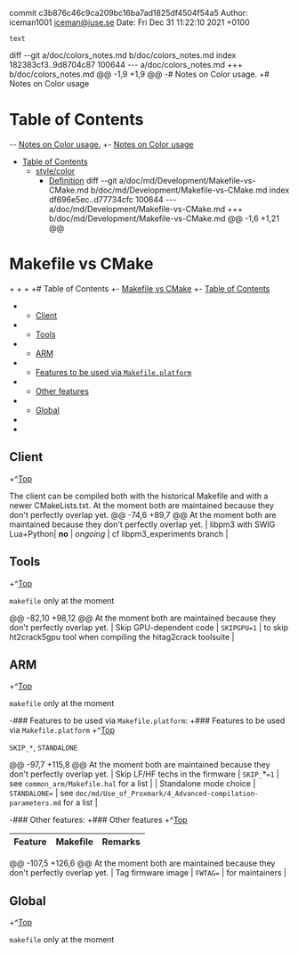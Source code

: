 commit c3b876c46c9ca209bc16ba7ad1825df4504f54a5
Author: iceman1001 <iceman@iuse.se>
Date:   Fri Dec 31 11:22:10 2021 +0100

    text

diff --git a/doc/colors_notes.md b/doc/colors_notes.md
index 182383cf3..9d8704c87 100644
--- a/doc/colors_notes.md
+++ b/doc/colors_notes.md
@@ -1,9 +1,9 @@
-# Notes on Color usage.
+# Notes on Color usage
 <a id="Top"></a>
 
 
 # Table of Contents
-- [Notes on Color usage.](#notes-on-color-usage)
+- [Notes on Color usage](#notes-on-color-usage)
 - [Table of Contents](#table-of-contents)
   - [style/color](#stylecolor)
     - [Definition](#definition)
diff --git a/doc/md/Development/Makefile-vs-CMake.md b/doc/md/Development/Makefile-vs-CMake.md
index df696e5ec..d77734cfc 100644
--- a/doc/md/Development/Makefile-vs-CMake.md
+++ b/doc/md/Development/Makefile-vs-CMake.md
@@ -1,6 +1,21 @@
 # Makefile vs CMake
+<a id="Top"></a>
+
+
+# Table of Contents
+- [Makefile vs CMake](#makefile-vs-cmake)
+- [Table of Contents](#table-of-contents)
+  - [Client](#client)
+  - [Tools](#tools)
+  - [ARM](#arm)
+    - [Features to be used via `Makefile.platform`](#features-to-be-used-via-makefileplatform)
+    - [Other features](#other-features)
+  - [Global](#global)
+  
+
 
 ## Client
+^[Top](#top)
 
 The client can be compiled both with the historical Makefile and with a newer CMakeLists.txt.
 At the moment both are maintained because they don't perfectly overlap yet.
@@ -74,6 +89,7 @@ At the moment both are maintained because they don't perfectly overlap yet.
 | libpm3 with SWIG Lua+Python| **no** | *ongoing* | cf libpm3_experiments branch |
 
 ## Tools
+^[Top](#top)
 
 `makefile` only at the moment
 
@@ -82,10 +98,12 @@ At the moment both are maintained because they don't perfectly overlap yet.
 | Skip GPU-dependent code | `SKIPGPU=1` | to skip ht2crack5gpu tool when compiling the hitag2crack toolsuite |
 
 ## ARM
+^[Top](#top)
 
 `makefile` only at the moment
 
-### Features to be used via `Makefile.platform`:
+### Features to be used via `Makefile.platform`
+^[Top](#top)
 
 `SKIP_*`, `STANDALONE`
 
@@ -97,7 +115,8 @@ At the moment both are maintained because they don't perfectly overlap yet.
 | Skip LF/HF techs in the firmware | `SKIP_`*`=1` | see `common_arm/Makefile.hal` for a list |
 | Standalone mode choice | `STANDALONE=` | see `doc/md/Use_of_Proxmark/4_Advanced-compilation-parameters.md` for a list |
 
-### Other features:
+### Other features
+^[Top](#top)
 
 | Feature | Makefile | Remarks |
 |-----|---|---|
@@ -107,5 +126,6 @@ At the moment both are maintained because they don't perfectly overlap yet.
 | Tag firmware image | `FWTAG=` | for maintainers |
 
 ## Global
+^[Top](#top)
 
 `makefile` only at the moment
